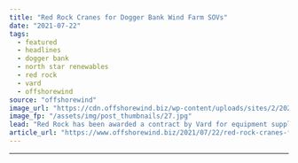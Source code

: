 ```yaml
---
title: "Red Rock Cranes for Dogger Bank Wind Farm SOVs"
date: "2021-07-22"
tags: 
  - featured
  - headlines
  - dogger bank
  - north star renewables
  - red rock
  - vard
  - offshorewind
source: "offshorewind"
image_url: "https://cdn.offshorewind.biz/wp-content/uploads/sites/2/2021/04/06090003/VARD-4-19-and-VARD-4-12-for-North-Star-Renewables_-c-Vard.jpg"
image_fp: "/assets/img/post_thumbnails/27.jpg"
lead: "Red Rock has been awarded a contract by Vard for equipment supply for the"
article_url: "https://www.offshorewind.biz/2021/07/22/red-rock-cranes-for-dogger-bank-wind-farm-sovs/"
---
```


---
